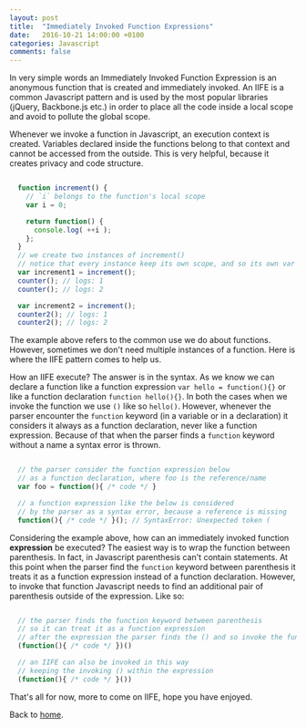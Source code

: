 ```yaml
---
layout: post
title:  "Immediately Invoked Function Expressions"
date:   2016-10-21 14:00:00 +0100
categories: Javascript
comments: false
---
```


In very simple words an Immediately Invoked Function Expression is an anonymous function that is created and immediately invoked. An IIFE is a common Javascript pattern and 
is used by the most popular libraries (jQuery, Backbone.js etc.) in order to place all the code inside a local scope and avoid to pollute the global scope.

Whenever we invoke a function in Javascript, an execution context is created. Variables declared inside the functions belong to that context and cannot be accessed 
from the outside. This is very helpful, because it creates privacy and code structure.

```javascript

  function increment() {
    // `i` belongs to the function's local scope
    var i = 0;

    return function() {
      console.log( ++i );
    };
  }
  // we create two instances of increment()
  // notice that every instance keep its own scope, and so its own var i value
  var increment1 = increment();
  counter(); // logs: 1
  counter(); // logs: 2

  var increment2 = increment();
  counter2(); // logs: 1
  counter2(); // logs: 2

```

The example above refers to the common use we do about functions. However, sometimes we don't need multiple instances of a function. Here is where the IIFE pattern comes to help us.

How an IIFE execute? The answer is in the syntax. As we know we can declare a function like a function expression `var hello = function(){}` or like a function declaration 
`function hello(){}`. In both the cases when we invoke the function we use `()` like so `hello()`. However, whenever the parser encounter the `function` keyword 
(in a variable or in a declaration) it considers it always as a function declaration, never like a function expression. 
Because of that when the parser finds a `function` keyword without a name a syntax error is thrown.

```javascript

  // the parser consider the function expression below
  // as a function declaration, where foo is the reference/name
  var foo = function(){ /* code */ }

  // a function expression like the below is considered
  // by the parser as a syntax error, because a reference is missing
  function(){ /* code */ }(); // SyntaxError: Unexpected token (

```

Considering the example above, how can an immediately invoked function **expression** be executed? 
The easiest way is to wrap the function between parenthesis. In fact, in Javascript parenthesis can't contain statements. 
At this point when the parser find the `function` keyword between parenthesis it treats it as a function expression instead of a function declaration. However, to invoke that function Javascript needs to find an additional pair of parenthesis outside of the expression. Like so:

```javascript

  // the parser finds the function keyword between parenthesis
  // so it can treat it as a function expression
  // after the expression the parser finds the () and so invoke the function expression immediately
  (function(){ /* code */ })()

  // an IIFE can also be invoked in this way
  // keeping the invoking () within the expression
  (function(){ /* code */ }())

```

That's all for now, more to come on IIFE, hope you have enjoyed.

Back to [home](/).
